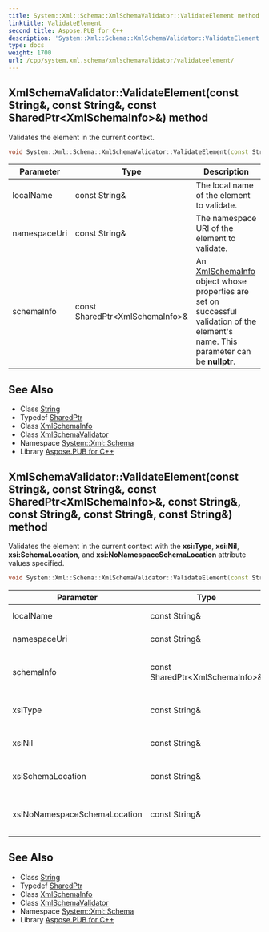 ```yaml
---
title: System::Xml::Schema::XmlSchemaValidator::ValidateElement method
linktitle: ValidateElement
second_title: Aspose.PUB for C++
description: 'System::Xml::Schema::XmlSchemaValidator::ValidateElement method. Validates the element in the current context in C++.'
type: docs
weight: 1700
url: /cpp/system.xml.schema/xmlschemavalidator/validateelement/
---
```

## XmlSchemaValidator::ValidateElement(const String\&, const String\&, const SharedPtr\<XmlSchemaInfo\>\&) method


Validates the element in the current context.

```cpp
void System::Xml::Schema::XmlSchemaValidator::ValidateElement(const String &localName, const String &namespaceUri, const SharedPtr<XmlSchemaInfo> &schemaInfo)
```


| Parameter | Type | Description |
| --- | --- | --- |
| localName | const String\& | The local name of the element to validate. |
| namespaceUri | const String\& | The namespace URI of the element to validate. |
| schemaInfo | const SharedPtr\<XmlSchemaInfo\>\& | An [XmlSchemaInfo](../../xmlschemainfo/) object whose properties are set on successful validation of the element's name. This parameter can be **nullptr**. |

## See Also

* Class [String](../../../system/string/)
* Typedef [SharedPtr](../../../system/sharedptr/)
* Class [XmlSchemaInfo](../../xmlschemainfo/)
* Class [XmlSchemaValidator](../)
* Namespace [System::Xml::Schema](../../)
* Library [Aspose.PUB for C++](../../../)
## XmlSchemaValidator::ValidateElement(const String\&, const String\&, const SharedPtr\<XmlSchemaInfo\>\&, const String\&, const String\&, const String\&, const String\&) method


Validates the element in the current context with the **xsi:Type**, **xsi:Nil**, **xsi:SchemaLocation**, and **xsi:NoNamespaceSchemaLocation** attribute values specified.

```cpp
void System::Xml::Schema::XmlSchemaValidator::ValidateElement(const String &localName, const String &namespaceUri, const SharedPtr<XmlSchemaInfo> &schemaInfo, const String &xsiType, const String &xsiNil, const String &xsiSchemaLocation, const String &xsiNoNamespaceSchemaLocation)
```


| Parameter | Type | Description |
| --- | --- | --- |
| localName | const String\& | The local name of the element to validate. |
| namespaceUri | const String\& | The namespace URI of the element to validate. |
| schemaInfo | const SharedPtr\<XmlSchemaInfo\>\& | An [XmlSchemaInfo](../../xmlschemainfo/) object whose properties are set on successful validation of the element's name. This parameter can be **nullptr**. |
| xsiType | const String\& | The **xsi:Type** attribute value of the element. This parameter can be **nullptr**. |
| xsiNil | const String\& | The **xsi:Nil** attribute value of the element. This parameter can be **nullptr**. |
| xsiSchemaLocation | const String\& | The **xsi:SchemaLocation** attribute value of the element. This parameter can be **nullptr**. |
| xsiNoNamespaceSchemaLocation | const String\& | The **xsi:NoNamespaceSchemaLocation** attribute value of the element. This parameter can be **nullptr**. |

## See Also

* Class [String](../../../system/string/)
* Typedef [SharedPtr](../../../system/sharedptr/)
* Class [XmlSchemaInfo](../../xmlschemainfo/)
* Class [XmlSchemaValidator](../)
* Namespace [System::Xml::Schema](../../)
* Library [Aspose.PUB for C++](../../../)
